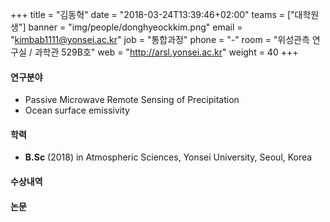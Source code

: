 ﻿+++
title = "김동혁"
date = "2018-03-24T13:39:46+02:00"
teams = ["대학원생"]
banner = "img/people/donghyeockkim.png"
email = "kimbab1111@yonsei.ac.kr"
job = "통합과정"
phone = "-"
room = "위성관측 연구실 / 과학관 529B호"
web = "http://arsl.yonsei.ac.kr"
weight = 40
+++

#### 연구분야
+ Passive Microwave Remote Sensing of Precipitation
+ Ocean surface emissivity

#### 학력
 + **B.Sc** (2018) in Atmospheric Sciences, Yonsei University, Seoul, Korea

#### 수상내역


#### 논문
